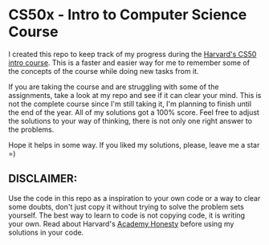 # CS50x - Intro to Computer Science Course

I created this repo to keep track of my progress during the [Harvard's CS50 intro course](https://online-learning.harvard.edu/course/cs50-introduction-computer-science?delta=0). This is a faster and easier way for me to remember some of the concepts of the course while doing new tasks from it. 

If you are taking the course and are struggling with some of the assignments, take a look at my repo and see if it can clear your mind. This is not the complete course since I'm still taking it, I'm planning to finish until the end of the year. All of my solutions got a 100% score. Feel free to adjust the solutions to your way of thinking, there is not only one right answer to the problems.

Hope it helps in some way. If you liked my solutions, please, leave me a star =)

## DISCLAIMER:
Use the code in this repo as a inspiration to your own code or a way to clear some doubts, don't just copy it without trying to solve the problem sets yourself. The best way to learn to code is not copying code, it is writing your own. Read about Harvard's [Academy Honesty](https://docs.cs50.net/2016/fall/syllabus/cs50.html#academic-honesty) before using my solutions in your code.


